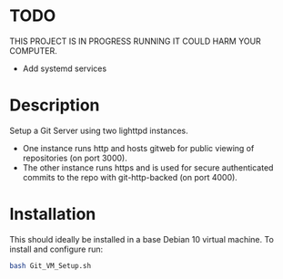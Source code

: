 # TODO
THIS PROJECT IS IN PROGRESS RUNNING IT COULD HARM YOUR COMPUTER.
- Add systemd services

# Description
Setup a Git Server using two lighttpd instances. 
- One instance runs http and hosts gitweb for public viewing of repositories (on port 3000).
- The other instance runs https and is used for secure authenticated commits to the repo with git-http-backed (on port 4000).

# Installation
This should ideally be installed in a base Debian 10 virtual machine. To install and configure run:
```bash
bash Git_VM_Setup.sh
```




